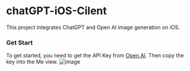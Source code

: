 # chatGPT-iOS-Cilent

This project integrates ChatGPT and Open AI image generation on iOS.

### Get Start

To get started, you need to get the API Key from [Open AI](https://platform.openai.com/account/api-keys).
Then copy the key into the Me view.
![image](https://github.com/sekikum/chatGPT-iOS-Cilent/assets/49646473/ece7382d-2c01-45a4-a739-85389a992471)
